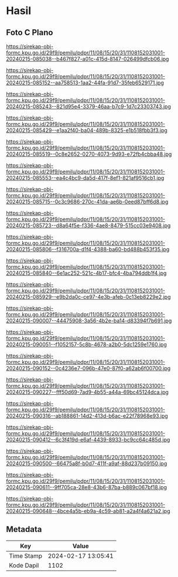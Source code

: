 # Hasil

## Foto C Plano

https://sirekap-obj-formc.kpu.go.id/29f9/pemilu/pdpr/11/08/15/20/31/1108152031001-20240215-085038--b467f827-a01c-415d-8147-026499dfcb06.jpg

https://sirekap-obj-formc.kpu.go.id/29f9/pemilu/pdpr/11/08/15/20/31/1108152031001-20240215-085152--aa758513-1aa2-44fa-91d7-35feb6529171.jpg

https://sirekap-obj-formc.kpu.go.id/29f9/pemilu/pdpr/11/08/15/20/31/1108152031001-20240215-085243--821d95e4-3379-46aa-b7c9-1d7c23303743.jpg

https://sirekap-obj-formc.kpu.go.id/29f9/pemilu/pdpr/11/08/15/20/31/1108152031001-20240215-085429--e1aa2f40-ba04-489b-8325-e1b518fbb3f3.jpg

https://sirekap-obj-formc.kpu.go.id/29f9/pemilu/pdpr/11/08/15/20/31/1108152031001-20240215-085519--0c8e2652-0270-4073-9d93-e72fb4cbba48.jpg

https://sirekap-obj-formc.kpu.go.id/29f9/pemilu/pdpr/11/08/15/20/31/1108152031001-20240215-085553--ea4c4bc9-da5d-417f-8ef1-821af9516cb1.jpg

https://sirekap-obj-formc.kpu.go.id/29f9/pemilu/pdpr/11/08/15/20/31/1108152031001-20240215-085715--0c3c9686-270c-41da-ae6b-0eed87bff6d8.jpg

https://sirekap-obj-formc.kpu.go.id/29f9/pemilu/pdpr/11/08/15/20/31/1108152031001-20240215-085723--d8a64f5e-f336-4ae8-8479-515cc03e9408.jpg

https://sirekap-obj-formc.kpu.go.id/29f9/pemilu/pdpr/11/08/15/20/31/1108152031001-20240215-085806--f316700a-d1f4-4388-ba60-bd488b453f35.jpg

https://sirekap-obj-formc.kpu.go.id/29f9/pemilu/pdpr/11/08/15/20/31/1108152031001-20240215-085840--6e1ac252-521c-4b17-bfc4-4ba794ddb1f4.jpg

https://sirekap-obj-formc.kpu.go.id/29f9/pemilu/pdpr/11/08/15/20/31/1108152031001-20240215-085929--e9b2da0c-ce97-4e3b-afeb-0c13eb8229e2.jpg

https://sirekap-obj-formc.kpu.go.id/29f9/pemilu/pdpr/11/08/15/20/31/1108152031001-20240215-090007--44475908-3a56-4b2e-ba14-d83394f7b691.jpg

https://sirekap-obj-formc.kpu.go.id/29f9/pemilu/pdpr/11/08/15/20/31/1108152031001-20240215-090051--f1052157-5c8b-4678-a2b0-5dc1259e1760.jpg

https://sirekap-obj-formc.kpu.go.id/29f9/pemilu/pdpr/11/08/15/20/31/1108152031001-20240215-090152--0c4236e7-096b-47e0-87f0-a62ab6f00700.jpg

https://sirekap-obj-formc.kpu.go.id/29f9/pemilu/pdpr/11/08/15/20/31/1108152031001-20240215-090227--fff50d69-7ad9-4b55-a44a-69bc45124dca.jpg

https://sirekap-obj-formc.kpu.go.id/29f9/pemilu/pdpr/11/08/15/20/31/1108152031001-20240215-090316--ab188861-14d2-413d-b6ac-e22f78968e93.jpg

https://sirekap-obj-formc.kpu.go.id/29f9/pemilu/pdpr/11/08/15/20/31/1108152031001-20240215-090412--6c3f419d-e6af-4439-8933-bc9cc64c485d.jpg

https://sirekap-obj-formc.kpu.go.id/29f9/pemilu/pdpr/11/08/15/20/31/1108152031001-20240215-090500--66475a8f-b0d7-411f-a9af-88d237b09150.jpg

https://sirekap-obj-formc.kpu.go.id/29f9/pemilu/pdpr/11/08/15/20/31/1108152031001-20240215-090611--9ff705ca-28e8-43b6-87ba-b889c067bf18.jpg

https://sirekap-obj-formc.kpu.go.id/29f9/pemilu/pdpr/11/08/15/20/31/1108152031001-20240215-090648--4bce4a5b-eb9a-4c59-ab81-a2a4f4a621a2.jpg


## Metadata

| Key        | Value               |
| ---------- | ------------------- |
| Time Stamp | 2024-02-17 13:05:41 |
| Kode Dapil | 1102                |



